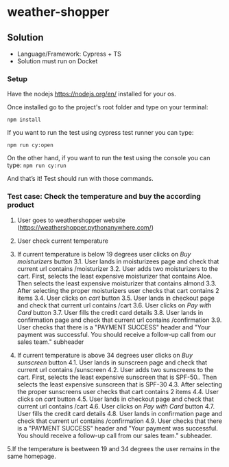 # weather-shopper

## Solution

- Language/Framework: Cypress + TS
- Solution must run on Docket

### Setup

Have the nodejs https://nodejs.org/en/ installed for your os.

Once installed go to the project's root folder and type on your terminal:

`npm install`

If you want to run the test using cypress test runner you can type:

`npm run cy:open`

On the other hand, if you want to run the test using the console you can type: `npm run cy:run`

And that’s it! Test should run with those commands.

### Test case: Check the temperature and buy the according product
1. User goes to weathershopper website (https://weathershopper.pythonanywhere.com/)
2. User check current temperature
3. If current temperature is below 19 degrees user clicks on _Buy moisturizers_ button
  3.1. User lands in moisturizees page and check that current url contains /moisturizer
  3.2. User adds two moisturizers to the cart. First, selects the least expensive moisturizer that contains Aloe. Then selects the least expensive moisturizer that contains almond
  3.3. After selecting the proper moisturizers user checks that cart contains 2 items
  3.4. User clicks on _cart_ button
  3.5. User lands in checkout page and check that current url contains /cart
  3.6. User clicks on _Pay with Card_ button
  3.7. User fills the credit card details
  3.8. User lands in confirmation page and check that current url contains /confirmation
  3.9. User checks that there is a "PAYMENT SUCCESS" header and "Your payment was successful. You should receive a follow-up call from our sales team." subheader

4. If current temperature is above 34 degrees user clicks on _Buy sunscreen_ button
  4.1. User lands in sunscreen page and check that current url contains /sunscreen
  4.2. User adds two sunscreens to the cart. First, selects the least expensive sunscreen that is SPF-50.. Then selects the least expensive sunscreen that is SPF-30
  4.3. After selecting the proper sunscreens user checks that cart contains 2 items
  4.4. User clicks on _cart_ button
  4.5. User lands in checkout page and check that current url contains /cart
  4.6. User clicks on _Pay with Card_ button
  4.7. User fills the credit card details
  4.8. User lands in confirmation page and check that current url contains /confirmation
  4.9. User checks that there is a "PAYMENT SUCCESS" header and "Your payment was successful. You should receive a follow-up call from our sales team." subheader.

5.If the temperature is beetween 19 and 34 degrees the user remains in the same homepage. 
